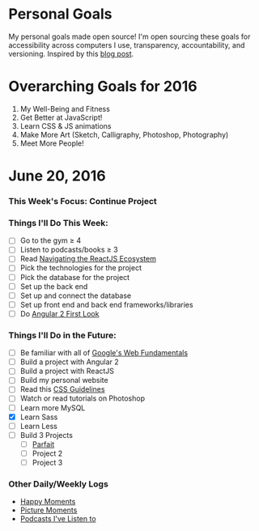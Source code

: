 Personal Goals
==============
My personal goals made open source! I'm open sourcing these goals for accessibility across computers I use, transparency, accountability, and versioning. Inspired by this [blog post](https://una.im/personal-goals-guide/#💁).

# Overarching Goals for 2016
1. My Well-Being and Fitness
2. Get Better at JavaScript!
3. Learn CSS & JS animations
4. Make More Art (Sketch, Calligraphy, Photoshop, Photography)
5. Meet More People!

# June 20, 2016

### This Week's Focus: Continue Project

### Things I'll Do This Week:
- [ ] Go to the gym ≥ 4
- [ ] Listen to podcasts/books ≥ 3
- [ ] Read [Navigating the ReactJS Ecosystem](https://www.toptal.com/react/navigating-the-react-ecosystem)
- [ ] Pick the technologies for the project
- [ ] Pick the database for the project
- [ ] Set up the back end
- [ ] Set up and connect the database
- [ ] Set up front end and back end frameworks/libraries
- [ ] Do [Angular 2 First Look](http://app.pluralsight.com/courses/angular-2-first-look)

### Things I'll Do in the Future:
- [ ] Be familiar with all of [Google's Web Fundamentals](https://developers.google.com/web/fundamentals/)
- [ ] Build a project with Angular 2
- [ ] Build a project with ReactJS
- [ ] Build my personal website
- [ ] Read this [CSS Guidelines](http://cssguidelin.es/)
- [ ] Watch or read tutorials on Photoshop
- [ ] Learn more MySQL
- [x] Learn Sass
- [ ] Learn Less
- [ ] Build 3 Projects
    - [ ] [Parfait](https://github.com/nanakogawa/parfait)
    - [ ] Project 2
    - [ ] Project 3

### Other Daily/Weekly Logs
- [Happy Moments](https://github.com/nanakogawa/personal-goals/blob/master/happy-moments/2016-happy-moments.md)
- [Picture Moments](https://github.com/nanakogawa/personal-goals/blob/master/picture-moments/2016-picture-moments.md)
- [Podcasts I've Listen to](https://github.com/nanakogawa/personal-goals/blob/master/resources/podcasts.md)